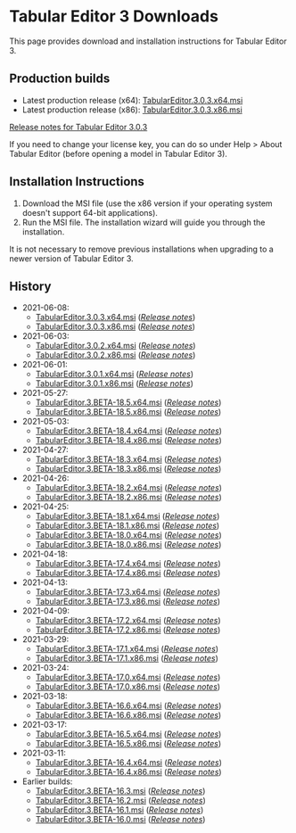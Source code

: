 # Tabular Editor 3 Downloads

This page provides download and installation instructions for Tabular Editor 3.

## Production builds

- Latest production release (x64): [TabularEditor.3.0.3.x64.msi](https://cdn.tabulareditor.com/files/TabularEditor.3.0.3.x64.msi)
- Latest production release (x86): [TabularEditor.3.0.3.x86.msi](https://cdn.tabulareditor.com/files/TabularEditor.3.0.3.x86.msi)

[Release notes for Tabular Editor 3.0.3](release-notes/3_0_3.md)

If you need to change your license key, you can do so under Help > About Tabular Editor (before opening a model in Tabular Editor 3).

## Installation Instructions

1. Download the MSI file (use the x86 version if your operating system doesn't support 64-bit applications).
2. Run the MSI file. The installation wizard will guide you through the installation.

It is not necessary to remove previous installations when upgrading to a newer version of Tabular Editor 3.

## History

- 2021-06-08:
  - [TabularEditor.3.0.3.x64.msi](https://cdn.tabulareditor.com/files/TabularEditor.3.0.3.x64.msi) (*[Release notes](release-notes/3_0_3.md)*)
  - [TabularEditor.3.0.3.x86.msi](https://cdn.tabulareditor.com/files/TabularEditor.3.0.3.x86.msi) (*[Release notes](release-notes/3_0_3.md)*)
- 2021-06-03:
  - [TabularEditor.3.0.2.x64.msi](https://cdn.tabulareditor.com/files/TabularEditor.3.0.2.x64.msi) (*[Release notes](release-notes/3_0_2.md)*)
  - [TabularEditor.3.0.2.x86.msi](https://cdn.tabulareditor.com/files/TabularEditor.3.0.2.x86.msi) (*[Release notes](release-notes/3_0_2.md)*)
- 2021-06-01:
  - [TabularEditor.3.0.1.x64.msi](https://cdn.tabulareditor.com/files/TabularEditor.3.0.1.x64.msi) (*[Release notes](release-notes/3_0_1.md)*)
  - [TabularEditor.3.0.1.x86.msi](https://cdn.tabulareditor.com/files/TabularEditor.3.0.1.x86.msi) (*[Release notes](release-notes/3_0_1.md)*)
- 2021-05-27:
  - [TabularEditor.3.BETA-18.5.x64.msi](https://cdn.tabulareditor.com/files/TabularEditor.3.BETA-18.5.x64.msi) (*[Release notes](release-notes/beta-18_5.md)*)
  - [TabularEditor.3.BETA-18.5.x86.msi](https://cdn.tabulareditor.com/files/TabularEditor.3.BETA-18.5.x86.msi) (*[Release notes](release-notes/beta-18_5.md)*)
- 2021-05-03:
  - [TabularEditor.3.BETA-18.4.x64.msi](https://cdn.tabulareditor.com/files/TabularEditor.3.BETA-18.4.x64.msi) (*[Release notes](release-notes/beta-18_4.md)*)
  - [TabularEditor.3.BETA-18.4.x86.msi](https://cdn.tabulareditor.com/files/TabularEditor.3.BETA-18.4.x86.msi) (*[Release notes](release-notes/beta-18_4.md)*)
- 2021-04-27:
  - [TabularEditor.3.BETA-18.3.x64.msi](https://cdn.tabulareditor.com/files/TabularEditor.3.BETA-18.3.x64.msi) (*[Release notes](release-notes/beta-18_3.md)*)
  - [TabularEditor.3.BETA-18.3.x86.msi](https://cdn.tabulareditor.com/files/TabularEditor.3.BETA-18.3.x86.msi) (*[Release notes](release-notes/beta-18_3.md)*)
- 2021-04-26:
  - [TabularEditor.3.BETA-18.2.x64.msi](https://cdn.tabulareditor.com/files/TabularEditor.3.BETA-18.2.x64.msi) (*[Release notes](release-notes/beta-18_3.md)*)
  - [TabularEditor.3.BETA-18.2.x86.msi](https://cdn.tabulareditor.com/files/TabularEditor.3.BETA-18.2.x86.msi) (*[Release notes](release-notes/beta-18_3.md)*)
- 2021-04-25:
  - [TabularEditor.3.BETA-18.1.x64.msi](https://cdn.tabulareditor.com/files/TabularEditor.3.BETA-18.1.x64.msi) (*[Release notes](release-notes/beta-18_3.md)*)
  - [TabularEditor.3.BETA-18.1.x86.msi](https://cdn.tabulareditor.com/files/TabularEditor.3.BETA-18.1.x86.msi) (*[Release notes](release-notes/beta-18_3.md)*)
  - [TabularEditor.3.BETA-18.0.x64.msi](https://cdn.tabulareditor.com/files/TabularEditor.3.BETA-18.0.x64.msi) (*[Release notes](release-notes/beta-18_3.md)*)
  - [TabularEditor.3.BETA-18.0.x86.msi](https://cdn.tabulareditor.com/files/TabularEditor.3.BETA-18.0.x86.msi) (*[Release notes](release-notes/beta-18_3.md)*)
- 2021-04-18:
  - [TabularEditor.3.BETA-17.4.x64.msi](https://cdn.tabulareditor.com/files/TabularEditor.3.BETA-17.4.x64.msi) (*[Release notes](release-notes/beta-17_4.md)*)
  - [TabularEditor.3.BETA-17.4.x86.msi](https://cdn.tabulareditor.com/files/TabularEditor.3.BETA-17.4.x86.msi) (*[Release notes](release-notes/beta-17_4.md)*)
- 2021-04-13:
  - [TabularEditor.3.BETA-17.3.x64.msi](https://cdn.tabulareditor.com/files/TabularEditor.3.BETA-17.3.x64.msi) (*[Release notes](release-notes/beta-17_4.md)*)
  - [TabularEditor.3.BETA-17.3.x86.msi](https://cdn.tabulareditor.com/files/TabularEditor.3.BETA-17.3.x86.msi) (*[Release notes](release-notes/beta-17_4.md)*)
- 2021-04-09:
  - [TabularEditor.3.BETA-17.2.x64.msi](https://cdn.tabulareditor.com/files/TabularEditor.3.BETA-17.2.x64.msi) (*[Release notes](release-notes/beta-17_4.md)*)
  - [TabularEditor.3.BETA-17.2.x86.msi](https://cdn.tabulareditor.com/files/TabularEditor.3.BETA-17.2.x86.msi) (*[Release notes](release-notes/beta-17_4.md)*)
- 2021-03-29:
  - [TabularEditor.3.BETA-17.1.x64.msi](https://cdn.tabulareditor.com/files/TabularEditor.3.BETA-17.1.x64.msi) (*[Release notes](release-notes/beta-17_4.md)*)
  - [TabularEditor.3.BETA-17.1.x86.msi](https://cdn.tabulareditor.com/files/TabularEditor.3.BETA-17.1.x86.msi) (*[Release notes](release-notes/beta-17_4.md)*)
- 2021-03-24:
  - [TabularEditor.3.BETA-17.0.x64.msi](https://cdn.tabulareditor.com/files/TabularEditor.3.BETA-17.0.x64.msi) (*[Release notes](release-notes/beta-17_4.md)*)
  - [TabularEditor.3.BETA-17.0.x86.msi](https://cdn.tabulareditor.com/files/TabularEditor.3.BETA-17.0.x86.msi) (*[Release notes](release-notes/beta-17_4.md)*)
- 2021-03-18:
  - [TabularEditor.3.BETA-16.6.x64.msi](https://cdn.tabulareditor.com/files/TabularEditor.3.BETA-16.6.x64.msi) (*[Release notes](release-notes/beta-16_6.md)*)
  - [TabularEditor.3.BETA-16.6.x86.msi](https://cdn.tabulareditor.com/files/TabularEditor.3.BETA-16.6.x86.msi) (*[Release notes](release-notes/beta-16_6.md)*)
- 2021-03-17:
  - [TabularEditor.3.BETA-16.5.x64.msi](https://cdn.tabulareditor.com/files/TabularEditor.3.BETA-16.5.x64.msi) (*[Release notes](release-notes/beta-16_6.md)*)
  - [TabularEditor.3.BETA-16.5.x86.msi](https://cdn.tabulareditor.com/files/TabularEditor.3.BETA-16.5.x86.msi) (*[Release notes](release-notes/beta-16_6.md)*)
- 2021-03-11:
  - [TabularEditor.3.BETA-16.4.x64.msi](https://cdn.tabulareditor.com/files/TabularEditor.3.BETA-16.4.x64.msi) (*[Release notes](release-notes/beta-16_6.md)*)
  - [TabularEditor.3.BETA-16.4.x86.msi](https://cdn.tabulareditor.com/files/TabularEditor.3.BETA-16.4.x86.msi) (*[Release notes](release-notes/beta-16_6.md)*)
- Earlier builds:
  - [TabularEditor.3.BETA-16.3.msi](https://cdn.tabulareditor.com/files/TabularEditor.3.BETA-16.3.msi) (*[Release notes](release-notes/beta-16_6.md)*)
  - [TabularEditor.3.BETA-16.2.msi](https://cdn.tabulareditor.com/files/TabularEditor.3.BETA-16.2.msi) (*[Release notes](release-notes/beta-16_6.md)*)
  - [TabularEditor.3.BETA-16.1.msi](https://cdn.tabulareditor.com/files/TabularEditor.3.BETA-16.1.msi) (*[Release notes](release-notes/beta-16_6.md)*)
  - [TabularEditor.3.BETA-16.0.msi](https://cdn.tabulareditor.com/files/TabularEditor.3.BETA-16.0.msi) (*[Release notes](release-notes/beta-16_6.md)*)

